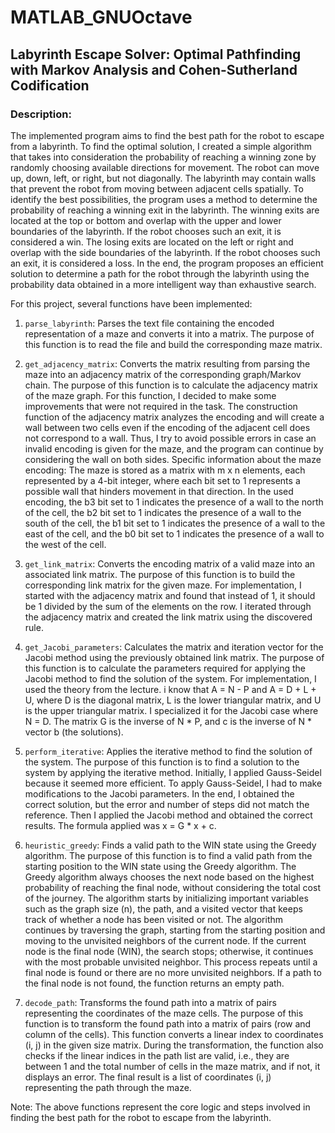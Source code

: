 # MATLAB_GNUOctave
## Labyrinth Escape Solver: Optimal Pathfinding with Markov Analysis and Cohen-Sutherland Codification

### Description:

The implemented program aims to find the best path for the robot to escape from a labyrinth. To find the optimal solution, I created a simple algorithm that takes into consideration the probability of reaching a winning zone by randomly choosing available directions for movement. The robot can move up, down, left, or right, but not diagonally. The labyrinth may contain walls that prevent the robot from moving between adjacent cells spatially. To identify the best possibilities, the program uses a method to determine the probability of reaching a winning exit in the labyrinth. The winning exits are located at the top or bottom and overlap with the upper and lower boundaries of the labyrinth. If the robot chooses such an exit, it is considered a win. The losing exits are located on the left or right and overlap with the side boundaries of the labyrinth. If the robot chooses such an exit, it is considered a loss. In the end, the program proposes an efficient solution to determine a path for the robot through the labyrinth using the probability data obtained in a more intelligent way than exhaustive search.

For this project, several functions have been implemented:

1. `parse_labyrinth`: Parses the text file containing the encoded representation of a maze and converts it into a matrix. The purpose of this function is to read the file and build the corresponding maze matrix.

2. `get_adjacency_matrix`: Converts the matrix resulting from parsing the maze into an adjacency matrix of the corresponding graph/Markov chain. The purpose of this function is to calculate the adjacency matrix of the maze graph. For this function, I decided to make some improvements that were not required in the task. The construction function of the adjacency matrix analyzes the encoding and will create a wall between two cells even if the encoding of the adjacent cell does not correspond to a wall. Thus, I try to avoid possible errors in case an invalid encoding is given for the maze, and the program can continue by considering the wall on both sides. Specific information about the maze encoding: The maze is stored as a matrix with m x n elements, each represented by a 4-bit integer, where each bit set to 1 represents a possible wall that hinders movement in that direction. In the used encoding, the b3 bit set to 1 indicates the presence of a wall to the north of the cell, the b2 bit set to 1 indicates the presence of a wall to the south of the cell, the b1 bit set to 1 indicates the presence of a wall to the east of the cell, and the b0 bit set to 1 indicates the presence of a wall to the west of the cell.

3. `get_link_matrix`: Converts the encoding matrix of a valid maze into an associated link matrix. The purpose of this function is to build the corresponding link matrix for the given maze. For implementation, I started with the adjacency matrix and found that instead of 1, it should be 1 divided by the sum of the elements on the row. I iterated through the adjacency matrix and created the link matrix using the discovered rule.

4. `get_Jacobi_parameters`: Calculates the matrix and iteration vector for the Jacobi method using the previously obtained link matrix. The purpose of this function is to calculate the parameters required for applying the Jacobi method to find the solution of the system. For implementation, I used the theory from the lecture. i know that A = N - P and A = D + L + U, where D is the diagonal matrix, L is the lower triangular matrix, and U is the upper triangular matrix. I specialized it for the Jacobi case where N = D. The matrix G is the inverse of N * P, and c is the inverse of N * vector b (the solutions).

5. `perform_iterative`: Applies the iterative method to find the solution of the system. The purpose of this function is to find a solution to the system by applying the iterative method. Initially, I applied Gauss-Seidel because it seemed more efficient. To apply Gauss-Seidel, I had to make modifications to the Jacobi parameters. In the end, I obtained the correct solution, but the error and number of steps did not match the reference. Then I applied the Jacobi method and obtained the correct results. The formula applied was x = G * x + c.

6. `heuristic_greedy`: Finds a valid path to the WIN state using the Greedy algorithm. The purpose of this function is to find a valid path from the starting position to the WIN state using the Greedy algorithm. The Greedy algorithm always chooses the next node based on the highest probability of reaching the final node, without considering the total cost of the journey. The algorithm starts by initializing important variables such as the graph size (n), the path, and a visited vector that keeps track of whether a node has been visited or not. The algorithm continues by traversing the graph, starting from the starting position and moving to the unvisited neighbors of the current node. If the current node is the final node (WIN), the search stops; otherwise, it continues with the most probable unvisited neighbor. This process repeats until a final node is found or there are no more unvisited neighbors. If a path to the final node is not found, the function returns an empty path.

7. `decode_path`: Transforms the found path into a matrix of pairs representing the coordinates of the maze cells. The purpose of this function is to transform the found path into a matrix of pairs (row and column of the cells). This function converts a linear index to coordinates (i, j) in the given size matrix. During the transformation, the function also checks if the linear indices in the path list are valid, i.e., they are between 1 and the total number of cells in the maze matrix, and if not, it displays an error. The final result is a list of coordinates (i, j) representing the path through the maze.

Note: The above functions represent the core logic and steps involved in finding the best path for the robot to escape from the labyrinth.
